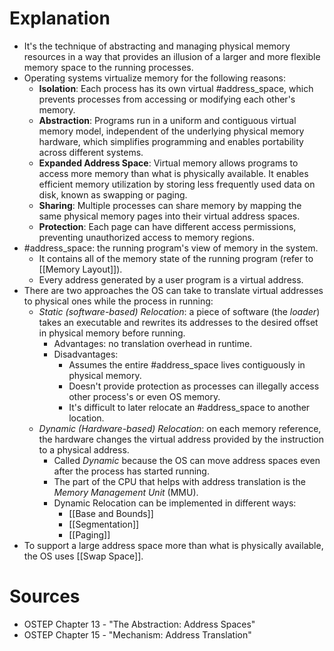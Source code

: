 # Explanation
- It's the technique of abstracting and managing physical memory resources in a way that provides an illusion of a larger and more flexible memory space to the running processes.
- Operating systems virtualize memory for the following reasons:
	- **Isolation**: Each process has its own virtual #address_space, which prevents processes from accessing or modifying each other's memory.
	- **Abstraction**: Programs run in a uniform and contiguous virtual memory model, independent of the underlying physical memory hardware, which simplifies programming and enables portability across different systems.
	- **Expanded Address Space**: Virtual memory allows programs to access more memory than what is physically available. It enables efficient memory utilization by storing less frequently used data on disk, known as swapping or paging.
	- **Sharing**: Multiple processes can share memory by mapping the same physical memory pages into their virtual address spaces.
	- **Protection**: Each page can have different access permissions, preventing unauthorized access to memory regions.
- #address_space: the running program's view of memory in the system.
	- It contains all of the memory state of the running program (refer to [[Memory Layout]]).
	- Every address generated by a user program is a virtual address.
- There are two approaches the OS can take to translate virtual addresses to physical ones while the process in running:
	- *Static (software-based) Relocation*: a piece of software (the *loader*) takes an executable and rewrites its addresses to the desired offset in physical memory before running.
		- Advantages: no translation overhead in runtime.
		- Disadvantages:
			- Assumes the entire #address_space lives contiguously in physical memory.
			- Doesn't provide protection as processes can illegally access other process's or even OS memory.
			- It's difficult to later relocate an #address_space to another location.
	- *Dynamic (Hardware-based) Relocation*: on each memory reference, the hardware changes the virtual address provided by the instruction to a physical address.
		- Called *Dynamic* because the OS can move address spaces even after the process has started running.
		- The part of the CPU that helps with address translation is the *Memory Management Unit* (MMU).
		- Dynamic Relocation can be implemented in different ways:
			- [[Base and Bounds]]
			- [[Segmentation]]
			- [[Paging]]
- To support a large address space more than what is physically available, the OS uses [[Swap Space]].

# Sources
- OSTEP Chapter 13 - "The Abstraction: Address Spaces"
- OSTEP Chapter 15 - "Mechanism: Address Translation"